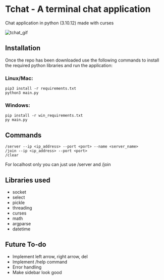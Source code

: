 # Tchat - A terminal chat application

Chat application in python (3.10.12) made with curses

![tchat_gif](https://github.com/Marc0-H/Tchat/assets/79107936/b83bf442-cd67-4163-9e76-8669a5abb3cc)

## Installation

Once the repo has been downloaded use the following commands to install the required python libraries and run the application:

### Linux/Mac:
```
pip3 install -r requirements.txt
python3 main.py
```
### Windows:
```
pip install -r win_requirements.txt
py main.py
```

## Commands

```
/server --ip <ip_address> --port <port> --name <server_name>
/join --ip <ip_address> --port <port>
/clear
```

For localhost only you can just use /server and /join

## Libraries used
* socket
* select
* pickle
* threading
* curses
* math
* argparse
* datetime

## Future To-do

* Implement left arrow, right arrow, del
* Implement /help command
* Error handling
* Make sidebar look good
